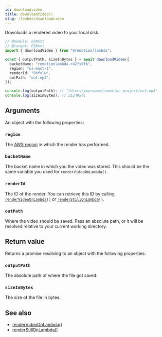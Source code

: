 ```yaml
---
id: downloadvideo
title: downloadVideo()
slug: /lambda/downloadvideo
---
```


Downloads a rendered video to your local disk.

```ts twoslash
// @module: ESNext
// @target: ESNext
import { downloadVideo } from "@remotion/lambda";

const { outputPath, sizeInBytes } = await downloadVideo({
  bucketName: "remotionlambda-r42fs9fk",
  region: "us-east-1",
  renderId: "8hfxlw",
  outPath: "out.mp4",
});

console.log(outputPath); // "/Users/yourname/remotion-project/out.mp4"
console.log(sizeInBytes); // 21249541
```

## Arguments

An object with the following properties:

### `region`

The [AWS region](/docs/lambda/region-selection) in which the render has performed.

### `bucketName`

The bucket name in which you the video was stored. This should be the same variable you used for `renderVideoOnLambda()`.

### `renderId`

The ID of the render. You can retrieve this ID by calling [`renderVideoOnLambda()`](/docs/lambda/rendervideoonlambda) or [`renderStillOnLambda()`](/docs/lambda/renderstillonlambda).

### `outPath`

Where the video should be saved. Pass an absolute path, or it will be resolved relative to your current working directory.

## Return value

Returns a promise resolving to an object with the following properties:

### `outputPath`

The absolute path of where the file got saved.

### `sizeInBytes`

The size of the file in bytes.

## See also

- [renderVideoOnLambda()](/docs/lambda/rendervideoonlambda)
- [renderStillOnLambda()](/docs/lambda/renderstillonlambda)

